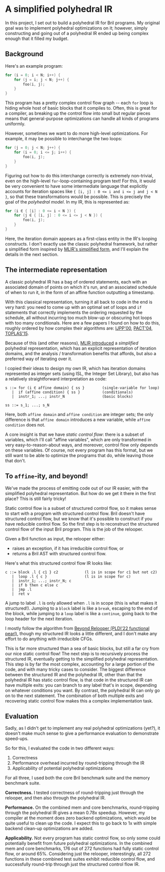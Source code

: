 # A simplified polyhedral IR

In this project, I set out to build a polyhedral IR for Bril programs.
My original goal was to implement polyhedral optimizations on it; however,
simply constructing and going out of a polyhedral IR ended up being complex
enough that it filled my budget.

## Background

Here's an example program:

```c
for (i = 0; i < N; i++) {
    for (j = i; j < N; j++) {
        foo(i, j);
    }
}
```

This program has a pretty complex control flow graph -- each `for` loop is
hiding whole host of basic blocks that it compiles to.  Often, this is great
for a compiler, as breaking up the control flow into small but regular pieces
means that general-purpose optimizations can handle all kinds of programs
uniformly.

However, sometimes we want to do more high-level optimizations. For example, it
may be possible to interchange the two loops:

```c
for (j = 0; j < N; j++) {
    for (i = 0; i <= j; i++) {
        foo(i, j);
    }
}
```

Figuring out how to do this interchange correctly is extremely non-trivial,
even on the high-level `for`-loop-containing program text! For this, it would
be very convenient to have some intermediate language that explicitly accounts
for iteration spaces like `{ [i, j] : 0 <= i and i <= j and j < N }`, so that
these transformations would be possible. This is precisely the goal of the
_polyhedral model_.  In my IR, this is represented as:

```c
for (i ∈ { [i] : 0 <= i < N }) {
    for (j ∈ { [i, j] : 0 <= i <= j < N }) {
        foo(i, j);
    }
}
```

Here, the iteration domain appears as a first-class entity in the IR's looping
constructs. I don't exactly use the classic polyhedral framework, but rather a
simplified form inspired by [MLIR's simplified form][mlir], and I'll explain
the details in the next section.


## The intermediate representation

A classic polyhedral IR has a bag of ordered statements, each with an
associated domain of points on which it's run, and an associated schedule of
when to run it, in the form of an affine function outputting a timestamp.

With this classical representation, turning it all back to code in the end is
very hard: you need to come up with an optimal set of loops and `if` statements
that correctly implements the ordering requested by the schedule, all without
incurring too much blow-up or obscuring hot loops with too many conditionals.
Here are a few papers I found on how to do this, roughly ordered by how complex
their algorithms are: [IJPP'00][ijpp-00], [PACT'04][pact-04], [TOPLAS'15][toplas-15].

[ijpp-00]: https://link.springer.com/article/10.1023/A:1007554627716
[pact-04]: https://icps.u-strasbg.fr/~bastoul/research/papers/Bas04-PACT.pdf
[toplas-15]: https://lirias.kuleuven.be/retrieve/319112

Because of this (and other reasons), [MLIR introduced][mlir] a _simplified_
polyhedral representation, which has an explicit representation of iteration
domains, and the analysis / transformation benefits that affords, but also a
preferred way of iterating over it.

I copied their ideas to design my own IR, which has iteration domains
represented as integer sets (using ISL, the Integer Set Library), but also has
a relatively straightforward interpretation as code:

```
s ::= for (i ∈ affine domain) { ss }        (single-variable for loop)
   |  if (affine condition) { ss }          (conditionals)
   |  instr_1; ...; instr_N                 (basic blocks)

ss ::= s_1; ...; s_N
```

Here, both `affine domain` and `affine condition` are integer sets; the only
difference is that `affine domain` introduces a new variable, while `affine
condition` does not.

A core insight is that we have _static control flow_: there is a subset of
variables, which I'll call "affine variables", which are only transformed in
very easy-to-reason-about ways, and moreover, control flow only depends on
these variables. Of course, not every program has this format, but we still
want to be able to optimize the programs that do, while leaving those that
don't.

## To `affine`-ity, and beyond!

We've made the process of emitting code out of our IR easier, with the
simplified polyhedral representation. But how do we get it there in the first
place? This is still fairly tricky!

Static control flow is a subset of structured control flow, so it makes sense
to start with a program with structured control flow. Bril doesn't have
structured control flow, but we know that it's possible to construct if you
have reducible control flow. So the first step is to reconstruct the structured
control flow of the input Bril program. This is the job of the relooper.

Given a Bril function as input, the relooper either:

* raises an exception, if it has irreducible control flow, or
* returns a Bril AST with structured control flow.

Here's what this structured control flow IR looks like:

```
c ::= block .l { c1 } c2            (l is in scope for c1 but not c2)
   |  loop .l { c }                 (l is in scope for c)
   |  instr_1; ...; instr_N; c
   |  if b then c else c
   |  jmp .l
   |  ret v
```

A jump to label `.l` is only allowed when `.l` is in scope (this is what makes
it structured!). Jumping to a `block` label is like a `break`, escaping to the
end of the block, while jumping to a `loop` label is like a `continue`, going
back to the loop header for the next iteration.

I mostly follow the algorithm from [Beyond Relooper (PLDI'22 functional
pearl)][beyond-relooper], though my structured IR looks a little different, and
I don't make any effort to do anything with irreducible CFGs.

[beyond-relooper]: https://dl.acm.org/doi/abs/10.1145/3547621

This is far more structured than a sea of basic blocks, but still a far cry
from our nice static control flow!  The next step is to recursively process the
structured IR, eventually getting to the simplified polyhedral representation.
This step is by far the most complex, accounting for a large portion of the
code, and with many tricky cases to consider.  The biggest difference between
the structured IR and the polyhedral IR, other than that the polyhedral IR has
static control flow, is that code in the structured IR can have multiple exits:
you can branch to any label that's in scope, depending on whatever conditions
you want. By contrast, the polyhedral IR can only go on to the next statement.
The combination of both multiple exits and recovering static control flow makes
this a complex implementation task.

[mlir]: https://mlir.llvm.org/docs/Rationale/RationaleSimplifiedPolyhedralForm/

## Evaluation

Sadly, as I didn't get to implement any real polyhedral optimizations (yet?),
it doesn't make much sense to give a performance evaluation to demonstrate
speed-ups.

So for this, I evaluated the code in two different ways:

 1. Correctness
 2. Performance overhead incurred by round-tripping through the IR
 3. Applicability of potential polyhedral optimizations

For all three, I used both the core Bril benchmark suite and the memory
benchmark suite.

**Correctness.** I tested correctness of round-tripping just through the
relooper, and then also through the polyhedral IR.

**Performance.** On the combined mem and core benchmarks, round-tripping
through the polyhedral IR gives a mean 0.78x speedup. However, my compiler at
the moment does zero backend optimizations, which would be quite useful to
clean up the code. I expect this to go back to 1x with simple backend clean-up
optimizations are added.

**Applicability.** Not every program has static control flow, so only some
could potentially benefit from future polyhedral optimizations. In the combined
mem and core benchmarks, 176 out of 272 functions had fully static control
flow, or around 65%. Considering just the relooper, interestingly, all 272
functions in these combined test suites exhibit reducible control flow, and
successfully round-trip through just the structured control flow IR.

